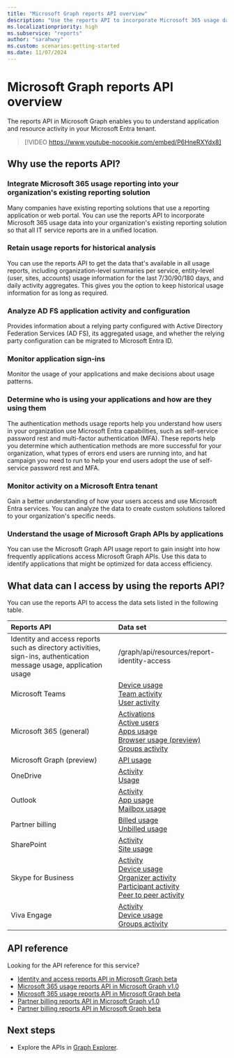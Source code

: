 ```yaml
---
title: "Microsoft Graph reports API overview"
description: "Use the reports API to incorporate Microsoft 365 usage data into your organization's reporting solution so that all IT service reports are in a unified location."
ms.localizationpriority: high
ms.subservice: "reports"
author: "sarahwxy"
ms.custom: scenarios:getting-started
ms.date: 11/07/2024
---
```


# Microsoft Graph reports API overview

The reports API in Microsoft Graph enables you to understand application and resource activity in your Microsoft Entra tenant.

> [!VIDEO https://www.youtube-nocookie.com/embed/P6HneRXYdx8]

## Why use the reports API?

### Integrate Microsoft 365 usage reporting into your organization's existing reporting solution
Many companies have existing reporting solutions that use a reporting application or web portal. You can use the reports API to incorporate Microsoft 365 usage data into your organization's existing reporting solution so that all IT service reports are in a unified location.

### Retain usage reports for historical analysis
You can use the reports API to get the data that's available in all usage reports, including organization-level summaries per service, entity-level (user, sites, accounts) usage information for the last 7/30/90/180 days, and daily activity aggregates. This gives you the option to keep historical usage information for as long as required.

### Analyze AD FS application activity and configuration
Provides information about a relying party configured with Active Directory Federation Services (AD FS), its aggregated usage, and whether the relying party configuration can be migrated to Microsoft Entra ID.

### Monitor application sign-ins

Monitor the usage of your applications and make decisions about usage patterns.

### Determine who is using your applications and how are they using them

The authentication methods usage reports help you understand how users in your organization use Microsoft Entra capabilities, such as self-service password rest and multi-factor authentication (MFA). These reports help you determine which authentication methods are more successful for your organization, what types of errors end users are running into, and hat campaign you need to run to help your end users adopt the use of self-service password rest and MFA.

<a name='monitor-activity-on-an-azure-ad-tenant'></a>

### Monitor activity on a Microsoft Entra tenant

Gain a better understanding of how your users access and use Microsoft Entra services. You can analyze the data to create custom solutions tailored to your organization's specific needs.

### Understand the usage of Microsoft Graph APIs by applications

You can use the Microsoft Graph API usage report to gain insight into how frequently applications access Microsoft Graph APIs. Use this data to identify applications that might be optimized for data access efficiency.

## What data can I access by using the reports API?

You can use the reports API to access the data sets listed in the following table.

| Reports API | Data set |
|:------------ |:-------- |
|Identity and access reports such as directory activities, sign-ins, authentication message usage, application usage |/graph/api/resources/report-identity-access |
| Microsoft Teams | [Device usage](/graph/api/resources/reportroot#microsoft-teams-device-usage)<br/>[Team activity](/graph/api/resources/reportroot#microsoft-teams-team-activity)<br/>[User activity](/graph/api/resources/reportroot#microsoft-teams-user-activity)|
| Microsoft 365 (general) | [Activations](/graph/api/resources/reportroot#microsoft-365-activations)<br/>[Active users](/graph/api/resources/reportroot#microsoft-365-active-users)<br/>[Apps usage](/graph/api/resources/reportroot#microsoft-365-apps-usage)<br/>[Browser usage (preview)](/graph/api/resources/reportroot?view=graph-rest-beta&preserve-view=true#microsoft-365-browser-usage)<br/>[Groups activity](/graph/api/resources/reportroot#microsoft-365-groups-activity) |
| Microsoft Graph (preview) | [API usage](/graph/api/resources/reportroot#microsoft-graph-api-usage?view=graph-rest-beta&preserve-view=true) |
| OneDrive | [Activity](/graph/api/resources/reportroot#onedrive-activity)<br/>[Usage](/graph/api/resources/reportroot#onedrive-usage) |
| Outlook | [Activity](/graph/api/resources/reportroot#outlook-activity)<br/>[App usage](/graph/api/resources/reportroot#outlook-app-usage)<br/>[Mailbox usage](/graph/api/resources/reportroot#outlook-mailbox-usage) |
| Partner billing |  [Billed usage](/graph/api/resources/partners-billing-billedusage)<br/>[Unbilled usage](/graph/api/resources/partners-billing-unbilledusage) |
| SharePoint | [Activity](/graph/api/resources/reportroot#sharepoint-activity)<br/>[Site usage](/graph/api/resources/reportroot#sharepoint-site-usage) |
| Skype for Business | [Activity](/graph/api/resources/reportroot#skype-for-business-activity)<br/>[Device usage](/graph/api/resources/reportroot#skype-for-business-device-usage)<br/>[Organizer activity](/graph/api/resources/reportroot#skype-for-business-organizer-activity)<br/>[Participant activity](/graph/api/resources/reportroot#skype-for-business-participant-activity)<br/>[Peer to peer activity](/graph/api/resources/reportroot#skype-for-business-peer-to-peer-activity) |
| Viva Engage | [Activity](/graph/api/resources/reportroot#viva-engage-activity)<br/>[Device usage](/graph/api/resources/reportroot#viva-engage-device-usage)<br/>[Groups activity](/graph/api/resources/reportroot#viva-engage-groups-activity) |

## API reference

Looking for the API reference for this service?

- [Identity and access reports API in Microsoft Graph beta](/graph/api/resources/report-identity-access?view=graph-rest-beta&preserve-view=true)
- [Microsoft 365 usage reports API in Microsoft Graph v1.0](/graph/api/resources/report?view=graph-rest-1.0&preserve-view=true)
- [Microsoft 365 usage reports API in Microsoft Graph beta](/graph/api/resources/report?view=graph-rest-beta&preserve-view=true)
- [Partner billing reports API in Microsoft Graph v1.0](/graph/api/resources/partners-billing-api-overview?view=graph-rest-1.0&preserve-view=true)
- [Partner billing reports API in Microsoft Graph beta](/graph/api/resources/partners-billing-api-overview?view=graph-rest-beta&preserve-view=true)

## Next steps

* Explore the APIs in [Graph Explorer](https://developer.microsoft.com/graph/graph-explorer).

